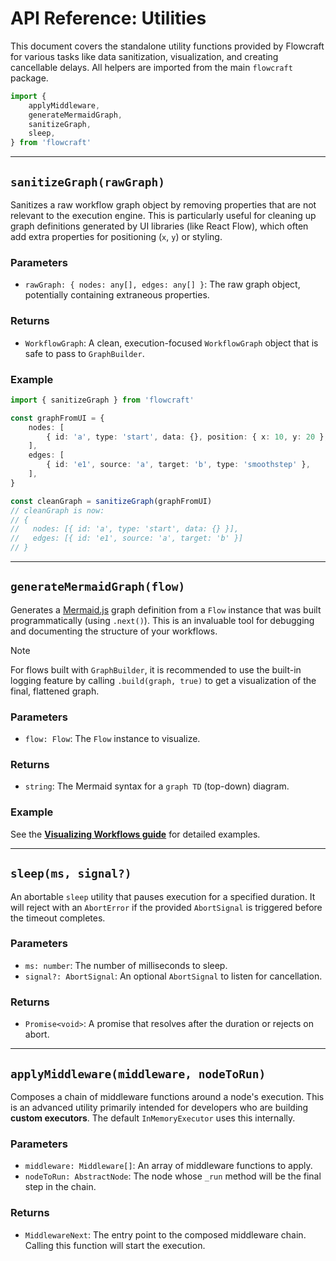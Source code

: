# API Reference: Utilities

This document covers the standalone utility functions provided by Flowcraft for various tasks like data sanitization, visualization, and creating cancellable delays. All helpers are imported from the main `flowcraft` package.

```typescript
import {
	applyMiddleware,
	generateMermaidGraph,
	sanitizeGraph,
	sleep,
} from 'flowcraft'
```

---

## `sanitizeGraph(rawGraph)`

Sanitizes a raw workflow graph object by removing properties that are not relevant to the execution engine. This is particularly useful for cleaning up graph definitions generated by UI libraries (like React Flow), which often add extra properties for positioning (`x`, `y`) or styling.

### Parameters

-   `rawGraph: { nodes: any[], edges: any[] }`: The raw graph object, potentially containing extraneous properties.

### Returns

-   `WorkflowGraph`: A clean, execution-focused `WorkflowGraph` object that is safe to pass to `GraphBuilder`.

### Example

```typescript
import { sanitizeGraph } from 'flowcraft'

const graphFromUI = {
	nodes: [
		{ id: 'a', type: 'start', data: {}, position: { x: 10, y: 20 }, selected: false },
	],
	edges: [
		{ id: 'e1', source: 'a', target: 'b', type: 'smoothstep' },
	],
}

const cleanGraph = sanitizeGraph(graphFromUI)
// cleanGraph is now:
// {
//   nodes: [{ id: 'a', type: 'start', data: {} }],
//   edges: [{ id: 'e1', source: 'a', target: 'b' }]
// }
```

---

## `generateMermaidGraph(flow)`

Generates a [Mermaid.js](https://mermaid.js.org/) graph definition from a `Flow` instance that was built programmatically (using `.next()`). This is an invaluable tool for debugging and documenting the structure of your workflows.

> [!NOTE]
> For flows built with `GraphBuilder`, it is recommended to use the built-in logging feature by calling `.build(graph, true)` to get a visualization of the final, flattened graph.

### Parameters

-   `flow: Flow`: The `Flow` instance to visualize.

### Returns

-   `string`: The Mermaid syntax for a `graph TD` (top-down) diagram.

### Example

See the **[Visualizing Workflows guide](/guide/declarative/tooling-validation.md)** for detailed examples.

---

## `sleep(ms, signal?)`

An abortable `sleep` utility that pauses execution for a specified duration. It will reject with an `AbortError` if the provided `AbortSignal` is triggered before the timeout completes.

### Parameters

-   `ms: number`: The number of milliseconds to sleep.
-   `signal?: AbortSignal`: An optional `AbortSignal` to listen for cancellation.

### Returns

-   `Promise<void>`: A promise that resolves after the duration or rejects on abort.

---

## `applyMiddleware(middleware, nodeToRun)`

Composes a chain of middleware functions around a node's execution. This is an advanced utility primarily intended for developers who are building **custom executors**. The default `InMemoryExecutor` uses this internally.

### Parameters

-   `middleware: Middleware[]`: An array of middleware functions to apply.
-   `nodeToRun: AbstractNode`: The node whose `_run` method will be the final step in the chain.

### Returns

-   `MiddlewareNext`: The entry point to the composed middleware chain. Calling this function will start the execution.

